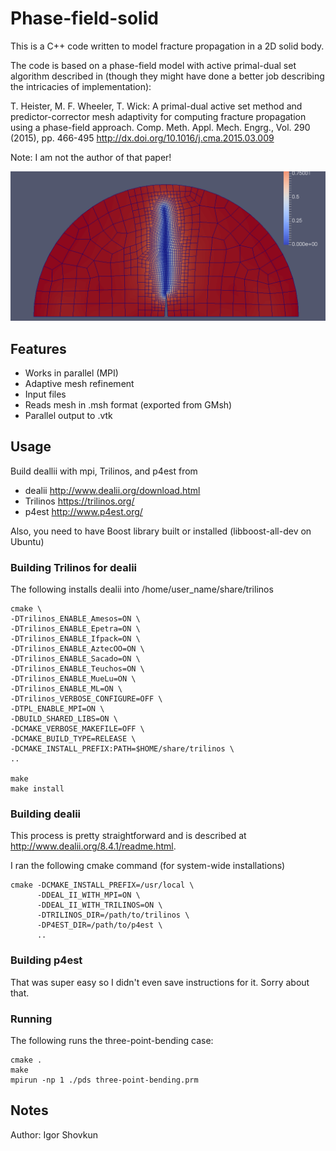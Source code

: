 # Phase-field-solid

This is a C++ code written to model fracture propagation in a 2D solid body.

The code is based on a phase-field model with active primal-dual set algorithm
described in (though they might have done a better job describing the
intricacies of implementation):

T. Heister, M. F. Wheeler, T. Wick:
A primal-dual active set method and predictor-corrector mesh adaptivity for computing fracture propagation using a phase-field approach.
Comp. Meth. Appl. Mech. Engrg., Vol. 290 (2015), pp. 466-495
http://dx.doi.org/10.1016/j.cma.2015.03.009

Note: I am not the author of that paper!

![Awesome screenshot](./Screenshot.png)

## Features
- Works in parallel (MPI)
- Adaptive mesh refinement
- Input files
- Reads mesh in .msh format (exported from GMsh)
- Parallel output to .vtk

## Usage
Build deallii with mpi, Trilinos, and p4est from
- dealii http://www.dealii.org/download.html
- Trilinos https://trilinos.org/
- p4est http://www.p4est.org/

Also, you need to have Boost library built or installed
(libboost-all-dev on Ubuntu)

### Building Trilinos for dealii
The following installs dealii into /home/user_name/share/trilinos
~~~~
cmake \
-DTrilinos_ENABLE_Amesos=ON \
-DTrilinos_ENABLE_Epetra=ON \
-DTrilinos_ENABLE_Ifpack=ON \
-DTrilinos_ENABLE_AztecOO=ON \
-DTrilinos_ENABLE_Sacado=ON \
-DTrilinos_ENABLE_Teuchos=ON \
-DTrilinos_ENABLE_MueLu=ON \
-DTrilinos_ENABLE_ML=ON \
-DTrilinos_VERBOSE_CONFIGURE=OFF \
-DTPL_ENABLE_MPI=ON \
-DBUILD_SHARED_LIBS=ON \
-DCMAKE_VERBOSE_MAKEFILE=OFF \
-DCMAKE_BUILD_TYPE=RELEASE \
-DCMAKE_INSTALL_PREFIX:PATH=$HOME/share/trilinos \
..

make
make install
~~~~

### Building dealii
This process is pretty straightforward and is described at http://www.dealii.org/8.4.1/readme.html.

I ran the following cmake command (for system-wide installations)
~~~~
cmake -DCMAKE_INSTALL_PREFIX=/usr/local \
      -DDEAL_II_WITH_MPI=ON \
      -DDEAL_II_WITH_TRILINOS=ON \
      -DTRILINOS_DIR=/path/to/trilinos \
      -DP4EST_DIR=/path/to/p4est \
      ..
~~~~

### Building p4est
That was super easy so I didn't even save instructions for it. Sorry about that.

### Running
The following runs the three-point-bending case:
~~~~
cmake .
make
mpirun -np 1 ./pds three-point-bending.prm
~~~~

## Notes
Author: Igor Shovkun
